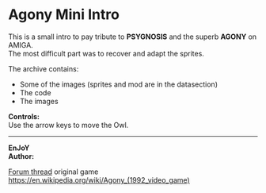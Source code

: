 # Agony Mini Intro

This is a small intro to pay tribute to **PSYGNOSIS** and the superb **AGONY** on AMIGA.  
The most difficult part was to recover and adapt the sprites.

The archive contains:
- Some of the images (sprites and mod are in the datasection)
- The code
- The images

**Controls:**  
Use the arrow keys to move the Owl.

---

**EnJoY**  
**Author:**

[Forum thread](https://www.dbfinteractive.com/forum/index.php?topic=6751.0)
original game https://en.wikipedia.org/wiki/Agony_(1992_video_game)